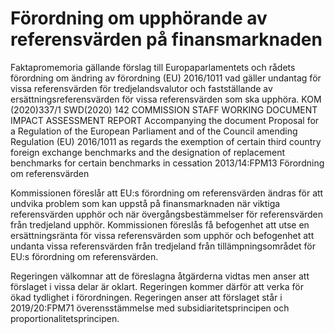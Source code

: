 # Förordning om upphörande av referensvärden på finansmarknaden

Faktapromemoria gällande förslag till Europaparlamentets och rådets förordning om ändring av förordning (EU) 2016/1011 vad gäller undantag för vissa referensvärden för
tredjelandsvalutor och fastställande av ersättningsreferensvärden för vissa
referensvärden som ska upphöra. KOM (2020)337/1
SWD(2020) 142 COMMISSION STAFF WORKING DOCUMENT IMPACT ASSESSMENT REPORT Accompanying the document Proposal for a Regulation of the
European Parliament and of the Council amending Regulation (EU) 2016/1011
as regards the exemption of certain third country foreign exchange benchmarks
and the designation of replacement benchmarks for certain benchmarks in
cessation
2013/14:FPM13
Förordning om referensvärden

Kommissionen föreslår att EU:s förordning om referensvärden ändras för att undvika problem som kan uppstå på finansmarknaden när viktiga referensvärden upphör och när övergångsbestämmelser för referensvärden från tredjeland upphör. Kommissionen föreslås få befogenhet att utse en ersättningsränta för vissa referensvärden som upphör och befogenhet att undanta vissa referensvärden från tredjeland från tillämpningsområdet för EU:s förordning om referensvärden.

Regeringen välkomnar att de föreslagna åtgärderna vidtas men anser att förslaget i vissa delar är oklart. Regeringen kommer därför att verka för ökad tydlighet i förordningen. Regeringen anser att förslaget står i
2019/20:FPM71 överensstämmelse med subsidiaritetsprincipen och proportionalitetsprincipen.
